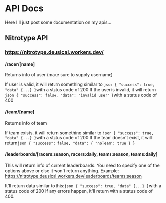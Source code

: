 # API Docs

Here I'll just post some documentation on my apis...

## Nitrotype API

### https://nitrotype.deusical.workers.dev/

#### /racer/[name]

Returns info of user (make sure to supply username)

If user is valid, it will return something similar to ```json
{
  "success": true,
  "data" {...}
}```with a status code of 200
If the user is invalid, it will return ```json
{
  "success": false,
  "data": "invalid user"
}```with a status code of 400

#### /team/[name]

Returns info of team

If team exists, it will return something similar to ```json
{
  "success": true,
  "data" {...}
}```with a status code of 200
If the team doesn't exist, it will return```json
{
    "success": false,
    "data": {
        "noTeam": true
    }
}```

#### /leaderboards/[racers:season, racers:daily, teams:season, teams:daily]

This will return info of current leaderboards.
You need to specify one of the options above or else it won't return anything.
Example: https://nitrotype.deusical.workers.dev/leaderboards/teams:season

It'll return data similar to this:```json
{
  "success": true,
  "data" {...}
}```with a status code of 200
If any errors happen, it'll return with a status code of 400.

